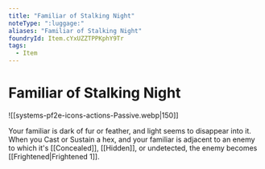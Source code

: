 ```yaml
---
title: "Familiar of Stalking Night"
noteType: ":luggage:"
aliases: "Familiar of Stalking Night"
foundryId: Item.cYxUZZTPPKphY9Tr
tags:
  - Item
---
```


# Familiar of Stalking Night
![[systems-pf2e-icons-actions-Passive.webp|150]]

Your familiar is dark of fur or feather, and light seems to disappear into it. When you Cast or Sustain a hex, and your familiar is adjacent to an enemy to which it's [[Concealed]], [[Hidden]], or undetected, the enemy becomes [[Frightened|Frightened 1]].
